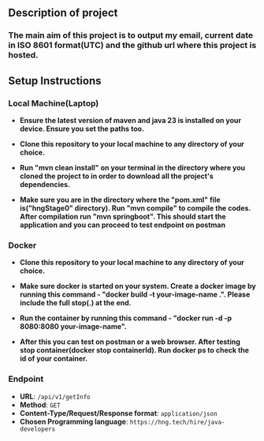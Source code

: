 ## **Description of project**
### The main aim of this project is to output my email, current date in ISO 8601 format(UTC) and the github url where this project is hosted.

## **Setup Instructions**


### **Local Machine(Laptop)**
- **Ensure the latest version of maven and java 23 is installed on your device. Ensure you set the paths too.**


- **Clone this repository to your local machine to any directory of your choice.**


- **Run "mvn clean install" on your terminal in the directory where you cloned the project to in order to download all the project's dependencies.**


- **Make sure you are in the directory where the "pom.xml" file is("hngStage0" directory). Run "mvn compile" to compile the codes. After compilation run "mvn springboot". This should start the application and you can proceed to test endpoint on postman**


### **Docker**
- **Clone this repository to your local machine to any directory of your choice.**


- **Make sure docker is started on your system. Create a docker image by running this command - "docker build -t your-image-name .". Please include the full stop(.) at the end.**


- **Run the container by running this command - "docker run -d -p 8080:8080 your-image-name".**


- **After this you can test on postman or a web browser. After testing stop container(docker stop containerId). Run docker ps to check the id of your container.**


### **Endpoint**

- **URL**: `/api/v1/getInfo`
- **Method**: `GET`
- **Content-Type/Request/Response format**: `application/json`
- **Chosen Programming language**: `https://hng.tech/hire/java-developers`

